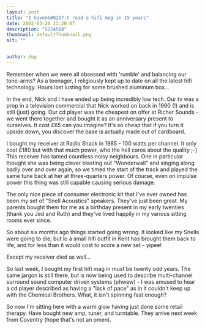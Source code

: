 ```yaml
---
layout: post
title: "I haven&#8217;t read a hifi mag in 15 years"
date: 2002-03-20 13:20:07
description: "5724568"
thumbnail: defaultThumbnail.png
alt: ""


author: dug
---
```


<p>Remember when we were all obsessed with 'rumble' and balancing our tone-arms? As a teenager, I religiously kept up to date on all the latest hifi technology. Hours lost lusting for some brushed aluminum box...</p>

<p>In the end, Nick and I have ended up being incredibly low tech. Our tv was a prop in a television commercial that Nick worked on back in 1990 (!) and is still (just) going. Our cd player was the cheapest on offer at Richer Sounds - we went there together and bought it as an anniversary present to ourselves. It cost &pound;65 can you imagine? It's so cheap that if you turn it upside down, you discover the base is actually made out of cardboard.</p>

<p>I bought my receiver at Radio Shack in 1985 - 100 watts per channel. It only cost &pound;180 but with that much power, who the hell cares about the quality ;-) This receiver has tamed countless noisy neighbours. One in particular thought she was being clever blasting out "Wonderwall" and singing along badly over and over again, so we timed the start of the track and played the same tune back at her at three-quarters power. Of course, even on impulse power this thing was still capable causing serious damage.</p>

<p>The only nice piece of consumer electronic kit that I've ever owned has been my set of "Snell Acoustics" speakers. They've just been great. My parents bought them for me as a birthday present in my early twenties (thank you Jed and Ruth) and they've lived happily in my various sitting rooms ever since.</p>

<p>So about six months ago things started going wrong. It looked like my Snells were going to die, but lo a small hifi outfit in Kent has brought them back to life, and for less than it would cost to score a new set - yipee!</p>

<p>Except my receiver died as well...</p>

<p>So last week, I bought my first hifi mag in must be twenty odd years. The same jargon is still there, but is now being used to describe multi-channel surround sound computer driven systems (phwew) - I was amused to hear a cd player described as having a "lack of pace" as in it couldn't keep up with the Chemical Brothers. What, it isn't spinning fast enough?</p>

<p>So now I'm sitting here with a warm glow having just done some retail therapy. Have bought new amp, tuner, and turntable. They arrive next week from Coventry (hope that's not an omen).</p>
